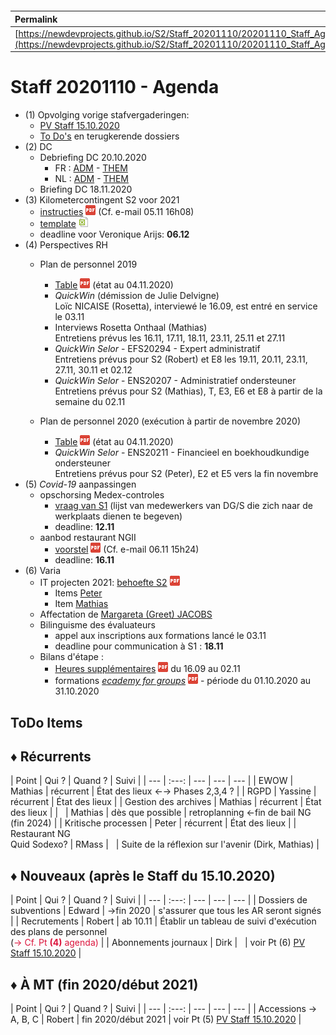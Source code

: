 <link rel="stylesheet" href="https://newdevprojects.github.io/S2/S2.css">
<link rel="stylesheet" href="S2.css">

&nbsp;

&nbsp;

| Permalink |
| :--- |
| [https://newdevprojects.github.io/S2/Staff_20201110/20201110_Staff_Agenda.html](https://newdevprojects.github.io/S2/Staff_20201110/20201110_Staff_Agenda.html) | 

# Staff 20201110 - Agenda

* (1) Opvolging vorige stafvergaderingen:
	* [PV Staff 15.10.2020](https://newdevprojects.github.io/S2/Staff_20201015/20201015_Staff_PV.html)
	* [To Do's](#todo) en terugkerende dossiers
* (2) DC 
	* Debriefing DC 20.10.2020
		* FR : [ADM](https://newdevprojects.github.io/S2/Staff/20201020_Adm_FR.pdf) - [THEM](https://newdevprojects.github.io/S2/Staff/20201020_Them_FR.pdf)
		* NL : [ADM](https://newdevprojects.github.io/S2/Staff/20201020_Adm_NL.pdf) - [THEM](https://newdevprojects.github.io/S2/Staff/20201020_Them_NL.pdf)
	* Briefing DC 18.11.2020
* (3) Kilometercontingent S2 voor 2021
	* [instructies](Kilometercontingent_2021.pdf) ![](pdf.png) (Cf. e-mail 05.11 16h08)
	* [template](Contingent_2021_S2.xlsx) ![](excel.png)
	* deadline voor Veronique Arijs: <b>06.12</b>
* (4) Perspectives RH
	* Plan de personnel 2019
		* [Table](TablePlansPersonnel_2019-20.pdf) ![](pdf.png) (état au 04.11.2020)
		* *QuickWin* (démission de Julie Delvigne)<br>Loïc NICAISE (Rosetta), interviewé le 16.09, est entré en service le 03.11
		* Interviews Rosetta Onthaal (Mathias)<br>Entretiens prévus les 16.11, 17.11, 18.11, 23.11, 25.11 et 27.11 
		* *QuickWin Selor* - EFS20294 - Expert administratif<br>Entretiens prévus pour S2 (Robert) et E8 les 19.11, 20.11, 23.11, 27.11, 30.11 et 02.12
		* *QuickWin Selor* - ENS20207 - Administratief ondersteuner<br>Entretiens prévus pour S2 (Mathias), T, E3, E6 et E8 à partir de la semaine du 02.11

	* Plan de personnel 2020 (exécution à partir de novembre 2020)
		* [Table](TablePlansPersonnel_2020-21.pdf) ![](pdf.png) (état au 04.11.2020)
		* *QuickWin Selor* - ENS20211 - Financieel en boekhoudkundige ondersteuner<br>Entretiens prévus pour S2 (Peter), E2 et E5 vers la fin novembre
* (5) *Covid-19* aanpassingen
	* opschorsing Medex-controles
		* [vraag van S1](20201106_Mail_HR-Netwerk.md) (lijst van medewerkers van DG/S die zich naar de werkplaats dienen te begeven)
		* deadline: <b>12.11</b>
	* aanbod restaurant NGII
		* [voorstel](20201106_Keuken_Covid.pdf) ![](pdf.png) (Cf. e-mail 06.11 15h24)
		* deadline: <b>16.11</b> 
* (6) Varia
	* IT projecten 2021: [behoefte S2](20201106_IT_projecten.pdf) ![](pdf.png)
		* Items [Peter](Peter_IT-projecten.md) 
		* Item [Mathias](Mathias_IT-projecten.md)
	* Affectation de [Margareta (Greet) JACOBS](20201023_Mail_MJacobs.md)
	* Bilinguisme des évaluateurs
		* appel aux inscriptions aux formations lancé le 03.11
		* deadline pour communication à S1 : <b>18.11</b>
	* Bilans d'étape :
		* [Heures supplémentaires](Note_00563_Bilan_06A_16-09_02-11.pdf) ![](pdf.png) du 16.09 au 02.11
		* formations [*ecademy for groups*](ecademy_for_groups_20201001_20201031.pdf) ![](pdf.png) - période du 01.10.2020 au 31.10.2020

<a name="todo"> </a>

## ToDo Items

## &#9830; Récurrents

| Point | Qui ? | Quand ? | Suivi |
| --- | :---: | --- | --- | --- |
| EWOW | Mathias | récurrent | &Eacute;tat des lieux &#8592;&#8594; Phases 2,3,4 ? |
| RGPD | Yassine | récurrent | &Eacute;tat des lieux |
| Gestion des archives | Mathias | récurrent | &Eacute;tat des lieux |
| &nbsp; | Mathias | dès que possible | retroplanning &#8592;fin de bail NG (fin 2024) |
| Kritische processen | Peter | récurrent | &Eacute;tat des lieux |
| Restaurant NG<br>Quid Sodexo? | RMass | &nbsp; | Suite de la réflexion sur l'avenir (Dirk, Mathias) |

## &#9830; Nouveaux (après le Staff du 15.10.2020)

| Point | Qui ? | Quand ? | Suivi |
| --- | :---: | --- | --- | --- |
| Dossiers de subventions | Edward | &#8594;fin 2020 | s'assurer que tous les AR seront signés |
| Recrutements | Robert | ab 10.11 | &Eacute;tablir un tableau de suivi d'exécution des plans de personnel<br>(<font color="crimson">&#8594; Cf. Pt <b>(4)</b> agenda)</font> |
| Abonnements journaux | Dirk | &nbsp; | voir Pt (6) [PV Staff 15.10.2020](https://newdevprojects.github.io/S2/Staff_20201015/20201015_Staff_PV.html#6-varia) |

## &#9830; &Agrave; MT (fin 2020/début 2021)

| Point | Qui ? | Quand ? | Suivi |
| --- | :---: | --- | --- | --- |
| Accessions &#8594; A, B, C | Robert | fin 2020/début 2021 | voir Pt (5) [PV Staff 15.10.2020](https://newdevprojects.github.io/S2/Staff_20201015/20201015_Staff_PV.html#5-perspectives-rh) |

